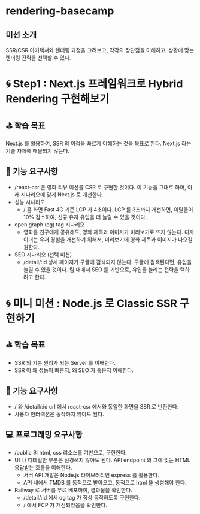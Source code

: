 # rendering-basecamp

## 미션 소개

SSR/CSR 아키텍쳐와 렌더링 과정을 그려보고, 각각의 장단점을 이해하고, 상황에 맞는 렌더링 전략을 선택할 수 있다.

# 🌀 Step1 : Next.js 프레임워크로 Hybrid Rendering 구현해보기

## ⛳️ 학습 목표

Next.js 를 활용하여, SSR 의 이점을 빠르게 이해하는 것을 목표로 한다.
Next.js 라는 기술 자체에 매몰되지 않는다.

## 🎯 기능 요구사항

- /react-csr 은 영화 리뷰 미션를 CSR 로 구현한 것이다. 이 기능을 그대로 하며, 아래 시나리오에 맞게 Next.js 로 개선한다.
- 성능 시나리오
  - / 홈 화면 Fast 4G 기준 LCP 가 4초이다. LCP 를 3초까지 개선하면, 이탈율이 10% 감소하여, 신규 유저 유입을 더 늘릴 수 있을 것이다.
- open graph (og) tag 시나리오
  - 영화를 친구에게 공유해도, 영화 제목과 이미지가 미리보기로 뜨지 않는다. 디자이너는 유저 경험을 개선하기 위해서, 미리보기에 영화 제목과 이미지가 나오길 원한다.
- SEO 시나리오 (선택 미션)
  - /detail/:id 상세 페이지가 구글에 검색되지 않는다. 구글에 검색된다면, 유입을 늘릴 수 있을 것이다. 팀 내에서 SEO 를 기반으로, 유입을 늘리는 전략을 택하려고 한다.

# 🌀 미니 미션 : Node.js 로 Classic SSR 구현하기

## ⛳️ 학습 목표

- SSR 의 기본 원리가 되는 Server 를 이해한다.
- SSR 이 왜 성능이 빠른지, 왜 SEO 가 좋은지 이해한다.

## 🎯 기능 요구사항

- / 와 /detail/:id url 에서 react-csr 에서와 동일한 화면을 SSR 로 반환한다.
- 사용자 인터랙션은 동작하지 않아도 된다.

## 💻 프로그래밍 요구사항

- /public 의 html, css 리소스를 기반으로, 구현한다.
- UI 나 디테일한 부분은 신경쓰지 않아도 된다. API endpoint 와 그에 맞는 HTML 응답받는 흐름을 이해한다.
  - 서버 API 개발은 Node.js 라이브러리인 express 를 활용한다.
  - API 내에서 TMDB 를 동적으로 받아오고, 동적으로 html 을 생성해야 한다.
- Railway 로 서버를 무료 배포하여, 결과물을 확인한다.
  - /detail/:id 에서 og tag 가 정상 동작하도록 구현한다.
  - / 에서 FCP 가 개선되었음을 확인한다.

